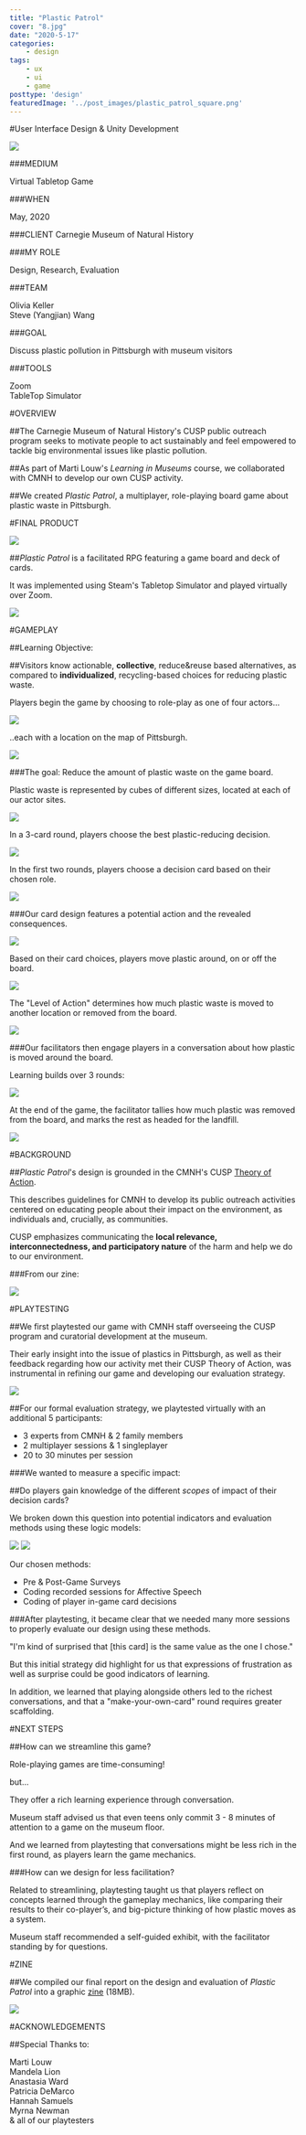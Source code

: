 ```yaml
---
title: "Plastic Patrol"
cover: "8.jpg"
date: "2020-5-17"
categories:
    - design
tags:
    - ux
    - ui
    - game
posttype: 'design'
featuredImage: '../post_images/plastic_patrol_square.png'
---
```


#User Interface Design & Unity Development

<cover-img>

<img src="../post_images/plastic_patrol/ptest_board1.png">

</cover-img>

<design-meta>

###MEDIUM

Virtual Tabletop Game

###WHEN

May, 2020

###CLIENT
Carnegie Museum of Natural History

###MY ROLE

Design, Research, Evaluation

###TEAM

Olivia Keller\
Steve (Yangjian) Wang

###GOAL

Discuss plastic pollution in Pittsburgh with museum visitors

###TOOLS

Zoom\
TableTop Simulator

</design-meta>

<grid-container>

#OVERVIEW

##The Carnegie Museum of Natural History's CUSP public outreach program seeks to motivate people to act sustainably and feel empowered to tackle big environmental issues like plastic pollution.

##As part of Marti Louw's *Learning in Museums* course, we collaborated with CMNH to develop our own CUSP activity.

##We created *Plastic Patrol*, a multiplayer, role-playing board game about plastic waste in Pittsburgh.

#FINAL PRODUCT

<full-width-image>

<img src="../post_images/plastic_patrol/ptest_cards.png">

</full-width-image>

##*Plastic Patrol* is a facilitated RPG featuring a game board and deck of cards.

It was implemented using Steam's Tabletop Simulator and played virtually over Zoom.

<img src="../post_images/plastic_patrol/ptest_board2.png">

#GAMEPLAY

##Learning Objective:

##Visitors know actionable, **collective**, reduce&reuse based alternatives, as compared to **individualized**, recycling-based choices for reducing plastic waste.

Players begin the game by choosing to role-play as one of four actors...

<img src="../post_images/plastic_patrol/stakeholders.png">

..each with a location on the map of Pittsburgh.

<img src="../post_images/plastic_patrol/stakeholders_map.png">

###The goal: Reduce the amount of plastic waste on the game board.

Plastic waste is represented by cubes of different sizes, located at each of our actor sites.

<img src="../post_images/plastic_patrol/cubes.png">

In a 3-card round, players choose the best plastic-reducing decision.

<img src="../post_images/plastic_patrol/ptest_cards.png">

In the first two rounds, players choose a decision card based on their chosen role.

<img src="../post_images/plastic_patrol/card_samples.png">

###Our card design features a potential action and the revealed consequences.

<img src="../post_images/plastic_patrol/card_design.png">

Based on their card choices, players move plastic around, on or off the board.

<img src="../post_images/plastic_patrol/cards_ontheboard.png">

The "Level of Action" determines how much plastic waste is moved to another location or removed from the board.

<img src="../post_images/plastic_patrol/card_design2.png">

###Our facilitators then engage players in a conversation about how plastic is moved around the board.


Learning builds over 3 rounds:

<img src="../post_images/plastic_patrol/phases.png">

At the end of the game, the facilitator tallies how much plastic was removed from the board, and marks the rest as headed for the landfill.

<img src="../post_images/plastic_patrol/score.png">

#BACKGROUND

##*Plastic Patrol*'s design is grounded in the CMNH's CUSP [Theory of Action](http://www.cuspproject.org/learning-science/principles#.Xxs_rPhKhQI).

This describes guidelines for CMNH to develop its public outreach activities centered on educating people about their impact on the environment, as individuals and, crucially, as communities.

CUSP emphasizes communicating the **local relevance, interconnectedness, and participatory nature** of the harm and help we do to our environment.

###From our zine:

<img src="../post_images/plastic_patrol/zine_theoryofaction.png">

#PLAYTESTING

##We first playtested our game with CMNH staff overseeing the CUSP program and curatorial development at the museum.

Their early insight into the issue of plastics in Pittsburgh, as well as their feedback regarding how our activity met their CUSP Theory of Action, was instrumental in refining our game and developing our evaluation strategy.

<full-width-image>

<img src="../post_images/plastic_patrol/ptest_mandi_asia.png">

</full-width-image>

##For our formal evaluation strategy, we playtested virtually with an additional 5 participants:
- 3 experts from CMNH & 2 family members
- 2 multiplayer sessions & 1 singleplayer
- 20 to 30 minutes per session



###We wanted to measure a specific impact:

##Do players gain knowledge of the different *scopes* of impact of their decision cards?

We broken down this question into potential indicators and evaluation methods using these logic models:

<img src="../post_images/plastic_patrol/learning_logic.png">

<img src="../post_images/plastic_patrol/learning_logic2.png">

Our chosen methods:
- Pre & Post-Game Surveys
- Coding recorded sessions for Affective Speech
- Coding of player in-game card decisions

###After playtesting, it became clear that we needed many more sessions to properly evaluate our design using these methods.

<quote>

"I'm kind of surprised that [this card] is the same value as the one I chose."

</quote>

But this initial strategy did highlight for us that expressions of frustration as well as surprise could be good indicators of learning. 

In addition, we learned that playing alongside others led to the richest conversations, and that a "make-your-own-card" round requires greater scaffolding. 

#NEXT STEPS

##How can we streamline this game?

Role-playing games are time-consuming!

but...

They offer a rich learning experience through conversation.

Museum staff advised us that even teens only commit 3 - 8 minutes of attention to a game on the museum floor.

And we learned from playtesting that conversations might be less rich in the first round, as players learn the game mechanics.

###How can we design for less facilitation?

Related to streamlining, playtesting taught us that players reflect on concepts learned through the gameplay mechanics, like comparing their results to their co-player’s, and big-picture thinking of how plastic moves as a system.

Museum staff recommended a self-guided exhibit, with the facilitator standing by for questions.

#ZINE

##We compiled our final report on the design and evaluation of *Plastic Patrol* into a graphic [zine](https://drive.google.com/file/d/1LoQD-OIJm-1Hoz3PXn8dQYtMRMznZ-nZ/view?usp=sharing) (18MB).

<img src="../post_images/plastic_patrol/zine_reflection_spread.png">

#ACKNOWLEDGEMENTS

##Special Thanks to:

Marti Louw\
Mandela Lion\
Anastasia Ward\
Patricia DeMarco\
Hannah Samuels\
Myrna Newman\
& all of our playtesters

</grid-container>